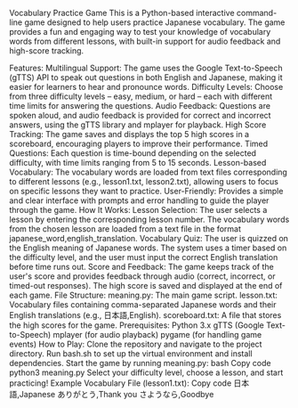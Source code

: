 Vocabulary Practice Game
This is a Python-based interactive command-line game designed to help users practice Japanese vocabulary. The game provides a fun and engaging way to test your knowledge of vocabulary words from different lessons, with built-in support for audio feedback and high-score tracking.

Features:
Multilingual Support: The game uses the Google Text-to-Speech (gTTS) API to speak out questions in both English and Japanese, making it easier for learners to hear and pronounce words.
Difficulty Levels: Choose from three difficulty levels – easy, medium, or hard – each with different time limits for answering the questions.
Audio Feedback: Questions are spoken aloud, and audio feedback is provided for correct and incorrect answers, using the gTTS library and mplayer for playback.
High Score Tracking: The game saves and displays the top 5 high scores in a scoreboard, encouraging players to improve their performance.
Timed Questions: Each question is time-bound depending on the selected difficulty, with time limits ranging from 5 to 15 seconds.
Lesson-based Vocabulary: The vocabulary words are loaded from text files corresponding to different lessons (e.g., lesson1.txt, lesson2.txt), allowing users to focus on specific lessons they want to practice.
User-Friendly: Provides a simple and clear interface with prompts and error handling to guide the player through the game.
How It Works:
Lesson Selection: The user selects a lesson by entering the corresponding lesson number. The vocabulary words from the chosen lesson are loaded from a text file in the format japanese_word,english_translation.
Vocabulary Quiz: The user is quizzed on the English meaning of Japanese words. The system uses a timer based on the difficulty level, and the user must input the correct English translation before time runs out.
Score and Feedback: The game keeps track of the user's score and provides feedback through audio (correct, incorrect, or timed-out responses). The high score is saved and displayed at the end of each game.
File Structure:
meaning.py: The main game script.
lesson<number>.txt: Vocabulary files containing comma-separated Japanese words and their English translations (e.g., 日本語,English).
scoreboard.txt: A file that stores the high scores for the game.
Prerequisites:
Python 3.x
gTTS (Google Text-to-Speech)
mplayer (for audio playback)
pygame (for handling game events)
How to Play:
Clone the repository and navigate to the project directory.
Run bash.sh to set up the virtual environment and install dependencies.
Start the game by running meaning.py:
bash
Copy code
python3 meaning.py
Select your difficulty level, choose a lesson, and start practicing!
Example Vocabulary File (lesson1.txt):
Copy code
日本語,Japanese
ありがとう,Thank you
さようなら,Goodbye
